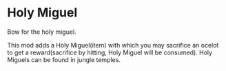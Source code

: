 # Holy Miguel

Bow for the holy miguel.

This mod adds a Holy Miguel(item) with which you may sacrifice an ocelot to get a reward(sacrifice by hitting, Holy Miguel will be consumed).
Holy Miguels can be found in jungle temples.

